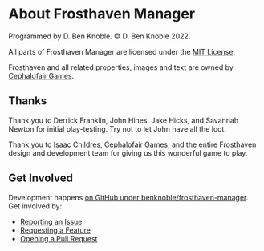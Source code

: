 # About Frosthaven Manager

Programmed by D. Ben Knoble. © D. Ben Knoble 2022.

All parts of Frosthaven Manager are licensed under the [MIT License](https://github.com/benknoble/frosthaven-manager/blob/543fc2d961ab8c8830840e62b1080f80483845d9/LICENSE).

Frosthaven and all related properties, images and text are owned by [Cephalofair Games](https://cephalofair.com).

## Thanks

Thank you to Derrick Franklin, John Hines, Jake Hicks, and Savannah Newton for
initial play-testing. Try not to let John have all the loot.

Thank you to [Isaac Childres](https://twitter.com/Cephalofair), [Cephalofair Games](https://cephalofair.com), and
the entire Frosthaven design and development team for giving us this wonderful
game to play.

## Get Involved

Development happens [on GitHub under benknoble/frosthaven-manager](https://github.com/benknoble/frosthaven-manager).
Get involved by:

- [Reporting an Issue](https://github.com/benknoble/frosthaven-manager/issues/new/choose)
- [Requesting a Feature](https://github.com/benknoble/frosthaven-manager/issues/new/choose)
- [Opening a Pull Request](https://github.com/benknoble/frosthaven-manager/compare)

<!-- Sponsor… -->
